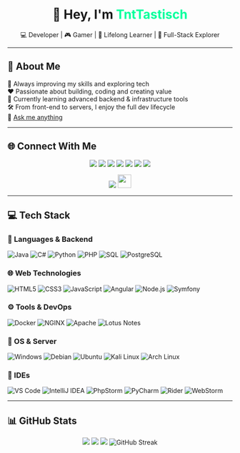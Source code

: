 <h1 align="center">👋 Hey, I'm <span style="color:#00FF9C;">TntTastisch</span></h1>
<p align="center">💻 Developer | 🎮 Gamer | 🧠 Lifelong Learner | 🚀 Full-Stack Explorer</p>

---

## 💫 About Me

🔭 Always improving my skills and exploring tech  
❤️ Passionate about building, coding and creating value  
🌱 Currently learning advanced backend & infrastructure tools  
🛠️ From front-end to servers, I enjoy the full dev lifecycle  
💬 [Ask me anything](https://github.com/TntTastisch/TntTastisch/issues)

---

## 🌐 Connect With Me

<p align="center">
  <a href="https://tnttastisch.de"><img src="https://img.shields.io/badge/🌐 Website-Visit-brightgreen?style=for-the-badge" /></a>
  <a href="https://instagram.com/TntTastisch"><img src="https://img.shields.io/badge/Instagram-E4405F?style=for-the-badge&logo=instagram&logoColor=white" /></a>
  <a href="https://youtube.com/@TntTastisch"><img src="https://img.shields.io/badge/YouTube-FF0000?style=for-the-badge&logo=youtube&logoColor=white" /></a>
  <a href="https://tiktok.com/@TntTastisch"><img src="https://img.shields.io/badge/TikTok-000000?style=for-the-badge&logo=tiktok&logoColor=white" /></a>
  <a href="https://twitch.tv/TntTastischTV"><img src="https://img.shields.io/badge/Twitch-9146FF?style=for-the-badge&logo=twitch&logoColor=white" /></a>
  <a href="https://kick.com/tnttastisch"><img src="https://img.shields.io/badge/Kick-53FC18?style=for-the-badge&logo=kickstarter&logoColor=white" /></a>
  <a href="https://discord.gg/9t36BY5"><img src="https://img.shields.io/badge/Discord-5865F2?style=for-the-badge&logo=discord&logoColor=white" /></a>
</p>

<p align="center">
  <a href="https://ko-fi.com/O5O4XTXSG"><img src="https://ko-fi.com/img/githubbutton_sm.svg" /></a>
  <a href="https://www.buymeacoffee.com/tnttastisch"><img src="https://www.buymeacoffee.com/assets/img/custom_images/orange_img.png" height="30px" /></a>
</p>

---

## 💻 Tech Stack

### 🧠 Languages & Backend
![Java](https://img.shields.io/badge/Java-%23ED8B00.svg?style=for-the-badge&logo=openjdk&logoColor=white)
![C#](https://img.shields.io/badge/C%23-68217A?style=for-the-badge&logo=csharp&logoColor=white)
![Python](https://img.shields.io/badge/Python-3776AB?style=for-the-badge&logo=python&logoColor=white)
![PHP](https://img.shields.io/badge/PHP-8892BE?style=for-the-badge&logo=php&logoColor=white)
![SQL](https://img.shields.io/badge/SQL-336791?style=for-the-badge&logo=sqlite&logoColor=white)
![PostgreSQL](https://img.shields.io/badge/PostgreSQL-4169E1?style=for-the-badge&logo=postgresql&logoColor=white)

### 🌐 Web Technologies
![HTML5](https://img.shields.io/badge/HTML5-E34F26?style=for-the-badge&logo=html5&logoColor=white)
![CSS3](https://img.shields.io/badge/CSS3-264DE4?style=for-the-badge&logo=css3&logoColor=white)
![JavaScript](https://img.shields.io/badge/JavaScript-F7DF1E?style=for-the-badge&logo=javascript&logoColor=black)
![Angular](https://img.shields.io/badge/Angular-DD0031?style=for-the-badge&logo=angular&logoColor=white)
![Node.js](https://img.shields.io/badge/Node.js-339933?style=for-the-badge&logo=node.js&logoColor=white)
![Symfony](https://img.shields.io/badge/Symfony-000000?style=for-the-badge&logo=symfony&logoColor=white)

### ⚙️ Tools & DevOps
![Docker](https://img.shields.io/badge/Docker-2496ED?style=for-the-badge&logo=docker&logoColor=white)
![NGINX](https://img.shields.io/badge/NGINX-009639?style=for-the-badge&logo=nginx&logoColor=white)
![Apache](https://img.shields.io/badge/Apache-D22128?style=for-the-badge&logo=apache&logoColor=white)
![Lotus Notes](https://img.shields.io/badge/Lotus%20Notes-FFD700?style=for-the-badge&logo=ibm&logoColor=black)

### 🧠 OS & Server
![Windows](https://img.shields.io/badge/Windows_Server_2016–2025-0078D6?style=for-the-badge&logo=windows&logoColor=white)
![Debian](https://img.shields.io/badge/Debian-A81D33?style=for-the-badge&logo=debian&logoColor=white)
![Ubuntu](https://img.shields.io/badge/Ubuntu-E95420?style=for-the-badge&logo=ubuntu&logoColor=white)
![Kali Linux](https://img.shields.io/badge/Kali_Linux-557C94?style=for-the-badge&logo=kalilinux&logoColor=white)
![Arch Linux](https://img.shields.io/badge/Arch_Linux-1793D1?style=for-the-badge&logo=arch-linux&logoColor=white)

### 🧰 IDEs
![VS Code](https://img.shields.io/badge/VS_Code-007ACC?style=for-the-badge&logo=visual-studio-code&logoColor=white)
![IntelliJ IDEA](https://img.shields.io/badge/IntelliJ-000000?style=for-the-badge&logo=intellij-idea&logoColor=white)
![PhpStorm](https://img.shields.io/badge/PhpStorm-000000?style=for-the-badge&logo=phpstorm&logoColor=white)
![PyCharm](https://img.shields.io/badge/PyCharm-000000?style=for-the-badge&logo=pycharm&logoColor=white)
![Rider](https://img.shields.io/badge/Rider-000000?style=for-the-badge&logo=rider&logoColor=white)
![WebStorm](https://img.shields.io/badge/WebStorm-000000?style=for-the-badge&logo=webstorm&logoColor=white)

---

## 📊 GitHub Stats

<div align="center">

  <img src="https://github-profile-summary-cards.vercel.app/api/cards/profile-details?username=TntTastisch&theme=github_dark&hide_border=true" />
  <img src="https://github-profile-summary-cards.vercel.app/api/cards/stats?username=TntTastisch&theme=github_dark&hide_border=true" />
  <img src="https://github-profile-summary-cards.vercel.app/api/cards/productive-time?username=TntTastisch&theme=github_dark&hide_border=true&utcOffset=2" />
  <img src="https://github-readme-streak-stats-eight.vercel.app/?user=tnttastisch&theme=github-dark-blue&hide_border=true&date_format=M%20j%5B%2C%20Y%5D" alt="GitHub Streak" />

</div>
